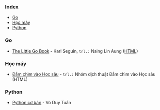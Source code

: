 ### Index

* [Go](#golang)
* [Học máy](#machine-learning)
* [Python](#python)


### <a id="golang"></a>Go

* [The Little Go Book](https://github.com/nainglinaung/the-little-go-book) - Karl Seguin, `trl.:` Naing Lin Aung ([HTML](https://github.com/quangnh89/the-little-go-book/blob/master/vi/go.md))


### <a id="machine-learning"></a>Học máy

* [Đắm chìm vào Học sâu](https://d2l.aivivn.com) - `trl.:` Nhóm dịch thuật Đắm chìm vào Học sâu (HTML)


### <a id="python"></a>Python

* [Python cơ bản](https://thuviensach.vn/pdf/viewer.php?id=e33ed5) - Võ Duy Tuấn

